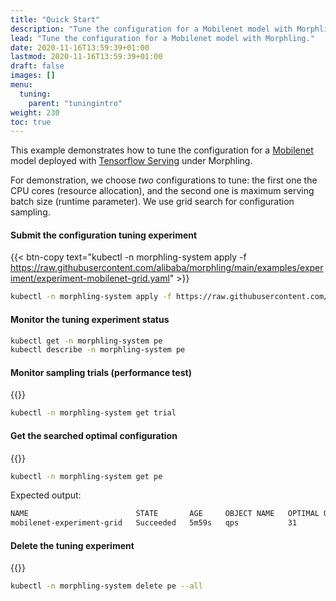 ```yaml
---
title: "Quick Start"
description: "Tune the configuration for a Mobilenet model with Morphling."
lead: "Tune the configuration for a Mobilenet model with Morphling."
date: 2020-11-16T13:59:39+01:00
lastmod: 2020-11-16T13:59:39+01:00
draft: false
images: []
menu:
  tuning:
    parent: "tuningintro"
weight: 230
toc: true
---
```

This example demonstrates how to tune the configuration for a [Mobilenet](https://www.tensorflow.org/api_docs/python/tf/keras/applications/mobilenet) model deployed with [Tensorflow Serving](https://www.tensorflow.org/tfx/guide/serving) under Morphling.

For demonstration, we choose _two_ configurations to tune:
the first one the CPU cores (resource allocation), and the second one is maximum serving batch size (runtime parameter).
We use grid search for configuration sampling.

#### Submit the configuration tuning experiment

{{< btn-copy  text="kubectl -n morphling-system apply -f https://raw.githubusercontent.com/alibaba/morphling/main/examples/experiment/experiment-mobilenet-grid.yaml" >}}

```bash
kubectl -n morphling-system apply -f https://raw.githubusercontent.com/alibaba/morphling/main/examples/experiment/experiment-mobilenet-grid.yaml
```

#### Monitor the tuning experiment status

```bash
kubectl get -n morphling-system pe
kubectl describe -n morphling-system pe
```

#### Monitor sampling trials (performance test)

{{<btn-copy text="kubectl -n morphling-system get trial">}}

```bash
kubectl -n morphling-system get trial
```

#### Get the searched optimal configuration

{{<btn-copy text="kubectl -n morphling-system get pe">}}

```bash
kubectl -n morphling-system get pe
```

Expected output:

```bash
NAME                        STATE       AGE     OBJECT NAME   OPTIMAL OBJECT VALUE   OPTIMAL PARAMETERS
mobilenet-experiment-grid   Succeeded   5m59s   qps           31                     [map[category:env name:BATCH_SIZE value:2] map[category:resource name:cpu value:2000m] map[category:resource name:memory value:2000Mi]]
```

#### Delete the tuning experiment

{{<btn-copy text="kubectl -n morphling-system delete pe --all">}}

```bash
kubectl -n morphling-system delete pe --all
```

